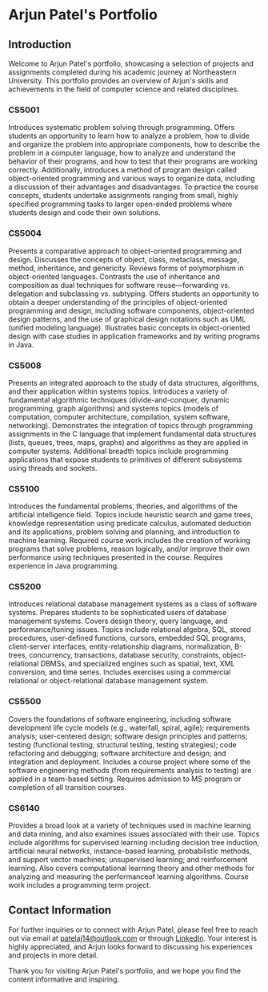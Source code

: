 # Arjun Patel's Portfolio

## Introduction
Welcome to Arjun Patel's portfolio, showcasing a selection of projects and assignments completed during his academic journey at Northeastern University. This portfolio provides an overview of Arjun's skills and achievements in the field of computer science and related disciplines.

### CS5001
Introduces systematic problem solving through programming. Offers students an opportunity to learn how to analyze a problem, how to divide and organize the problem into appropriate components, how to describe the problem in a computer language, how to analyze and understand the behavior of their programs, and how to test that their programs are working correctly. Additionally, introduces a method of program design called object-oriented programming and various ways to organize data, including a discussion of their advantages and disadvantages. To practice the course concepts, students undertake assignments ranging from small, highly specified programming tasks to larger open-ended problems where students design and code their own solutions.

### CS5004
Presents a comparative approach to object-oriented programming and design. Discusses the concepts of object, class, metaclass, message, method, inheritance, and genericity. Reviews forms of polymorphism in object-oriented languages. Contrasts the use of inheritance and composition as dual techniques for software reuse—forwarding vs. delegation and subclassing vs. subtyping. Offers students an opportunity to obtain a deeper understanding of the principles of object-oriented programming and design, including software components, object-oriented design patterns, and the use of graphical design notations such as UML (unified modeling language). Illustrates basic concepts in object-oriented design with case studies in application frameworks and by writing programs in Java.


### CS5008
Presents an integrated approach to the study of data structures, algorithms, and their application within systems topics. Introduces a variety of fundamental algorithmic techniques (divide-and-conquer, dynamic programming, graph algorithms) and systems topics (models of computation, computer architecture, compilation, system software, networking). Demonstrates the integration of topics through programming assignments in the C language that implement fundamental data structures (lists, queues, trees, maps, graphs) and algorithms as they are applied in computer systems. Additional breadth topics include programming applications that expose students to primitives of different subsystems using threads and sockets.

### CS5100
Introduces the fundamental problems, theories, and algorithms of the artificial intelligence field. Topics include heuristic search and game trees, knowledge representation using predicate calculus, automated deduction and its applications, problem solving and planning, and introduction to machine learning. Required course work includes the creation of working programs that solve problems, reason logically, and/or improve their own performance using techniques presented in the course. Requires experience in Java programming.

### CS5200
Introduces relational database management systems as a class of software systems. Prepares students to be sophisticated users of database management systems. Covers design theory, query language, and performance/tuning issues. Topics include relational algebra, SQL, stored procedures, user-defined functions, cursors, embedded SQL programs, client-server interfaces, entity-relationship diagrams, normalization, B-trees, concurrency, transactions, database security, constraints, object-relational DBMSs, and specialized engines such as spatial, text, XML conversion, and time series. Includes exercises using a commercial relational or object-relational database management system.

### CS5500
Covers the foundations of software engineering, including software development life cycle models (e.g., waterfall, spiral, agile); requirements analysis; user-centered design; software design principles and patterns; testing (functional testing, structural testing, testing strategies); code refactoring and debugging; software architecture and design; and integration and deployment. Includes a course project where some of the software engineering methods (from requirements analysis to testing) are applied in a team-based setting. Requires admission to MS program or completion of all transition courses.

### CS6140
Provides a broad look at a variety of techniques used in machine learning and data mining, and also examines issues associated with their use. Topics include algorithms for supervised learning including decision tree induction, artificial neural networks, instance-based learning, probabilistic methods, and support vector machines; unsupervised learning; and reinforcement learning. Also covers computational learning theory and other methods for analyzing and measuring the performanceof learning algorithms. Course work includes a programming term project.

## Contact Information
For further inquiries or to connect with Arjun Patel, please feel free to reach out via email at [patelaj14@outlook.com](mailto:patelaj14@outlook.com) or through [LinkedIn](https://https://www.linkedin.com/in/arjunhpatel/). Your interest is highly appreciated, and Arjun looks forward to discussing his experiences and projects in more detail.

Thank you for visiting Arjun Patel's portfolio, and we hope you find the content informative and inspiring.
